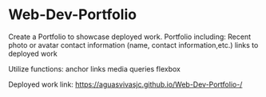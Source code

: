 # Web-Dev-Portfolio
Create a Portfolio to showcase deployed work. 
Portfolio including: 
Recent photo or avatar 
contact information (name, contact information,etc.)
links to deployed work 

Utilize functions: 
anchor links 
media queries 
flexbox 

Deployed work link: https://aguasvivasjc.github.io/Web-Dev-Portfolio-/
